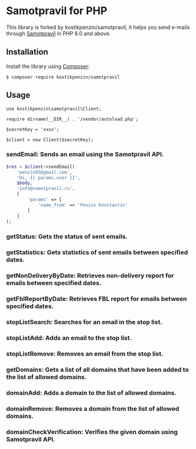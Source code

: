 # Samotpravil for PHP

This library is forked by kostikpenzin/samotpravil, it helps you send e-mails through [Samotpravil](https://samotpravil.ru) in PHP 8.0 and above.

## Installation

Install the library using [Composer](https://getcomposer.org/):

```
$ composer require kostikpenzin/samotpravil
```

## Usage

``` 
use kostikpenzin\samotpravil\Client;

require dirname(__DIR__) . '/vendor/autoload.php';

$secretKey = 'xxxx';

$client = new Client($secretKey);
```

### sendEmail: Sends an email using the Samotpravil API.

``` php
$res = $client->sendEmail(
    'penzin85@gmail.com',
    'Hi, {{ params.user }}', 
    $body,
    'info@samotpravil.ru',
    [
        'params' => [
            'name_from' => 'Penzin Konstantin'
        ]
    ]
);
```

### getStatus: Gets the status of sent emails.


### getStatistics: Gets statistics of sent emails between specified dates.


### getNonDeliveryByDate: Retrieves non-delivery report for emails between specified dates.


### getFblReportByDate: Retrieves FBL report for emails between specified dates.


### stopListSearch: Searches for an email in the stop list.


### stopListAdd: Adds an email to the stop list.


### stopListRemove: Removes an email from the stop list.



### getDomains: Gets a list of all domains that have been added to the list of allowed domains.


### domainAdd: Adds a domain to the list of allowed domains.


### domainRemove: Removes a domain from the list of allowed domains.


### domainCheckVerification: Verifies the given domain using Samotpravil API.


